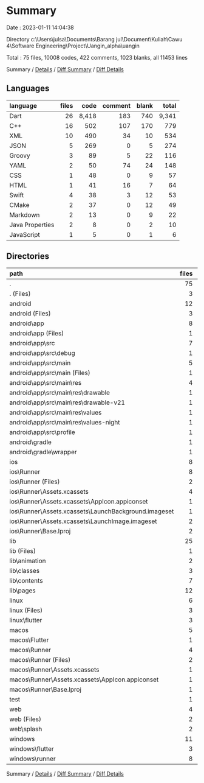 # Summary

Date : 2023-01-11 14:04:38

Directory c:\\Users\\julsa\\Documents\\Barang jul\\Document\\Kuliah\\Cawu 4\\Software Engineering\\Project\\Uangin_alpha\\uangin

Total : 75 files,  10008 codes, 422 comments, 1023 blanks, all 11453 lines

Summary / [Details](details.md) / [Diff Summary](diff.md) / [Diff Details](diff-details.md)

## Languages
| language | files | code | comment | blank | total |
| :--- | ---: | ---: | ---: | ---: | ---: |
| Dart | 26 | 8,418 | 183 | 740 | 9,341 |
| C++ | 16 | 502 | 107 | 170 | 779 |
| XML | 10 | 490 | 34 | 10 | 534 |
| JSON | 5 | 269 | 0 | 5 | 274 |
| Groovy | 3 | 89 | 5 | 22 | 116 |
| YAML | 2 | 50 | 74 | 24 | 148 |
| CSS | 1 | 48 | 0 | 9 | 57 |
| HTML | 1 | 41 | 16 | 7 | 64 |
| Swift | 4 | 38 | 3 | 12 | 53 |
| CMake | 2 | 37 | 0 | 12 | 49 |
| Markdown | 2 | 13 | 0 | 9 | 22 |
| Java Properties | 2 | 8 | 0 | 2 | 10 |
| JavaScript | 1 | 5 | 0 | 1 | 6 |

## Directories
| path | files | code | comment | blank | total |
| :--- | ---: | ---: | ---: | ---: | ---: |
| . | 75 | 10,008 | 422 | 1,023 | 11,453 |
| . (Files) | 3 | 60 | 74 | 31 | 165 |
| android | 12 | 176 | 37 | 31 | 244 |
| android (Files) | 3 | 38 | 0 | 10 | 48 |
| android\\app | 8 | 133 | 37 | 20 | 190 |
| android\\app (Files) | 1 | 54 | 5 | 13 | 72 |
| android\\app\\src | 7 | 79 | 32 | 7 | 118 |
| android\\app\\src\\debug | 1 | 4 | 4 | 1 | 9 |
| android\\app\\src\\main | 5 | 71 | 24 | 5 | 100 |
| android\\app\\src\\main (Files) | 1 | 32 | 6 | 1 | 39 |
| android\\app\\src\\main\\res | 4 | 39 | 18 | 4 | 61 |
| android\\app\\src\\main\\res\\drawable | 1 | 9 | 0 | 1 | 10 |
| android\\app\\src\\main\\res\\drawable-v21 | 1 | 9 | 0 | 1 | 10 |
| android\\app\\src\\main\\res\\values | 1 | 12 | 9 | 1 | 22 |
| android\\app\\src\\main\\res\\values-night | 1 | 9 | 9 | 1 | 19 |
| android\\app\\src\\profile | 1 | 4 | 4 | 1 | 9 |
| android\\gradle | 1 | 5 | 0 | 1 | 6 |
| android\\gradle\\wrapper | 1 | 5 | 0 | 1 | 6 |
| ios | 8 | 250 | 2 | 10 | 262 |
| ios\\Runner | 8 | 250 | 2 | 10 | 262 |
| ios\\Runner (Files) | 2 | 13 | 0 | 3 | 16 |
| ios\\Runner\\Assets.xcassets | 4 | 169 | 0 | 5 | 174 |
| ios\\Runner\\Assets.xcassets\\AppIcon.appiconset | 1 | 122 | 0 | 1 | 123 |
| ios\\Runner\\Assets.xcassets\\LaunchBackground.imageset | 1 | 21 | 0 | 1 | 22 |
| ios\\Runner\\Assets.xcassets\\LaunchImage.imageset | 2 | 26 | 0 | 3 | 29 |
| ios\\Runner\\Base.lproj | 2 | 68 | 2 | 2 | 72 |
| lib | 25 | 8,404 | 173 | 733 | 9,310 |
| lib (Files) | 1 | 18 | 1 | 6 | 25 |
| lib\\animation | 2 | 67 | 1 | 18 | 86 |
| lib\\classes | 3 | 86 | 10 | 32 | 128 |
| lib\\contents | 7 | 3,267 | 57 | 215 | 3,539 |
| lib\\pages | 12 | 4,966 | 104 | 462 | 5,532 |
| linux | 6 | 112 | 27 | 44 | 183 |
| linux (Files) | 3 | 86 | 18 | 27 | 131 |
| linux\\flutter | 3 | 26 | 9 | 17 | 52 |
| macos | 5 | 437 | 3 | 12 | 452 |
| macos\\Flutter | 1 | 6 | 3 | 4 | 13 |
| macos\\Runner | 4 | 431 | 0 | 8 | 439 |
| macos\\Runner (Files) | 2 | 20 | 0 | 6 | 26 |
| macos\\Runner\\Assets.xcassets | 1 | 68 | 0 | 1 | 69 |
| macos\\Runner\\Assets.xcassets\\AppIcon.appiconset | 1 | 68 | 0 | 1 | 69 |
| macos\\Runner\\Base.lproj | 1 | 343 | 0 | 1 | 344 |
| test | 1 | 14 | 10 | 7 | 31 |
| web | 4 | 129 | 16 | 18 | 163 |
| web (Files) | 2 | 76 | 16 | 8 | 100 |
| web\\splash | 2 | 53 | 0 | 10 | 63 |
| windows | 11 | 426 | 80 | 137 | 643 |
| windows\\flutter | 3 | 30 | 9 | 17 | 56 |
| windows\\runner | 8 | 396 | 71 | 120 | 587 |

Summary / [Details](details.md) / [Diff Summary](diff.md) / [Diff Details](diff-details.md)